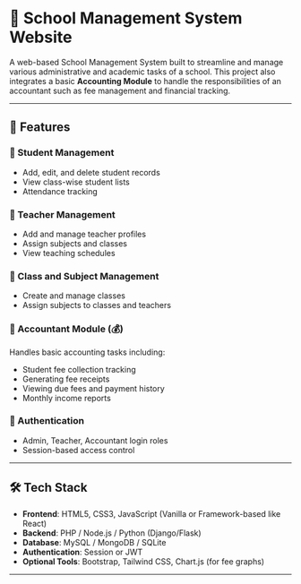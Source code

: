 # 🏫 School Management System Website

A web-based School Management System built to streamline and manage various administrative and academic tasks of a school. This project also integrates a basic **Accounting Module** to handle the responsibilities of an accountant such as fee management and financial tracking.

---

## 🚀 Features

### 🔹 Student Management
- Add, edit, and delete student records
- View class-wise student lists
- Attendance tracking

### 🔹 Teacher Management
- Add and manage teacher profiles
- Assign subjects and classes
- View teaching schedules

### 🔹 Class and Subject Management
- Create and manage classes
- Assign subjects to classes and teachers

### 🔹 Accountant Module (💰)
Handles basic accounting tasks including:
- Student fee collection tracking
- Generating fee receipts
- Viewing due fees and payment history
- Monthly income reports

### 🔹 Authentication
- Admin, Teacher, Accountant login roles
- Session-based access control

---

## 🛠️ Tech Stack

- **Frontend**: HTML5, CSS3, JavaScript (Vanilla or Framework-based like React)
- **Backend**: PHP / Node.js / Python (Django/Flask)
- **Database**: MySQL / MongoDB / SQLite
- **Authentication**: Session or JWT
- **Optional Tools**: Bootstrap, Tailwind CSS, Chart.js (for fee graphs)

---


